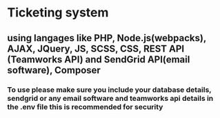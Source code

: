 # Ticketing system

## using langages like PHP, Node.js(webpacks), AJAX, JQuery, JS, SCSS, CSS, REST API (Teamworks API) and SendGrid API(email software), Composer

### To use please make sure you include your database details, sendgrid or any email software and teamworks api details in the .env file this is recommended for security
